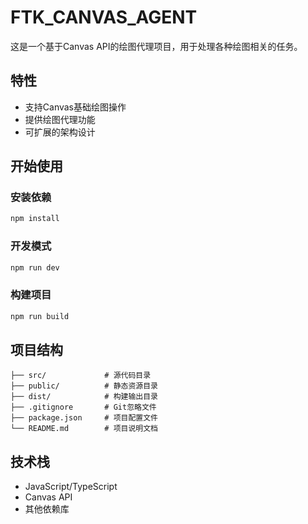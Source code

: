 # FTK_CANVAS_AGENT

这是一个基于Canvas API的绘图代理项目，用于处理各种绘图相关的任务。

## 特性

- 支持Canvas基础绘图操作
- 提供绘图代理功能
- 可扩展的架构设计

## 开始使用

### 安装依赖

```bash
npm install
```

### 开发模式

```bash
npm run dev
```

### 构建项目

```bash
npm run build
```

## 项目结构

```
├── src/             # 源代码目录
├── public/          # 静态资源目录
├── dist/            # 构建输出目录
├── .gitignore       # Git忽略文件
├── package.json     # 项目配置文件
└── README.md        # 项目说明文档
```

## 技术栈

- JavaScript/TypeScript
- Canvas API
- 其他依赖库
